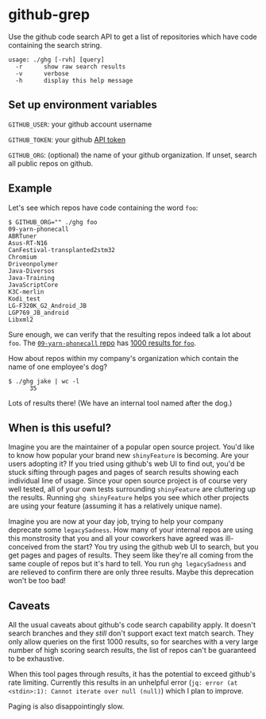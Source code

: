 # github-grep

Use the github code search API to get a list of repositories which have code containing the search string.

```
usage: ./ghg [-rvh] [query]
  -r      show raw search results
  -v      verbose
  -h      display this help message
```

## Set up environment variables

`GITHUB_USER`: your github account username

`GITHUB_TOKEN`: your github [API token](https://help.github.com/en/github/authenticating-to-github/creating-a-personal-access-token-for-the-command-line)

`GITHUB_ORG`: (optional) the name of your github organization. If unset, search all public repos on github.

## Example

Let's see which repos have code containing the word `foo`:
```
$ GITHUB_ORG="" ./ghg foo
09-yarn-phonecall
ABRTuner
Asus-RT-N16
CanFestival-transplanted2stm32
Chromium
Driveonpolymer
Java-Diversos
Java-Training
JavaScriptCore
K3C-merlin
Kodi_test
LG-F320K_G2_Android_JB
LGP769_JB_android
Libxml2
```

Sure enough, we can verify that the resulting repos indeed talk a lot about `foo`. The [`09-yarn-phonecall` repo](https://github.com/techstormteam/09-yarn-phonecall) has [1000 results for `foo`](https://github.com/techstormteam/09-yarn-phonecall/search?q=foo&type=Code).

How about repos within my company's organization which contain the name of one employee's dog?
```
$ ./ghg jake | wc -l
      35
```
Lots of results there! (We have an internal tool named after the dog.)

## When is this useful?

Imagine you are the maintainer of a popular open source project. You'd like to know how popular your brand new `shinyFeature` is becoming. Are your users adopting it? If you tried using github's web UI to find out, you'd be stuck sifting through pages and pages of search results showing each individual line of usage. Since your open source project is of course very well tested, all of your own tests surrounding `shinyFeature` are cluttering up the results. Running `ghg shinyFeature` helps you see which other projects are using your feature (assuming it has a relatively unique name). 

Imagine you are now at your day job, trying to help your company deprecate some `legacySadness`. How many of your internal repos are using this monstrosity that you and all your coworkers have agreed was ill-conceived from the start? You try using the github web UI to search, but you get pages and pages of results. They seem like they're all coming from the same couple of repos but it's hard to tell. You run `ghg legacySadness` and are relieved to confirm there are only three results. Maybe this deprecation won't be too bad!

## Caveats

All the usual caveats about github's code search capability apply. It doesn't search branches and they *still* don't support exact text match search. They only allow queries on the first 1000 results, so for searches with a very large number of high scoring search results, the list of repos can't be guaranteed to be exhaustive. 

When this tool pages through results, it has the potential to exceed github's rate limiting. Currently this results in an unhelpful error (`jq: error (at <stdin>:1): Cannot iterate over null (null)`) which I plan to improve. 

Paging is also disappointingly slow.
